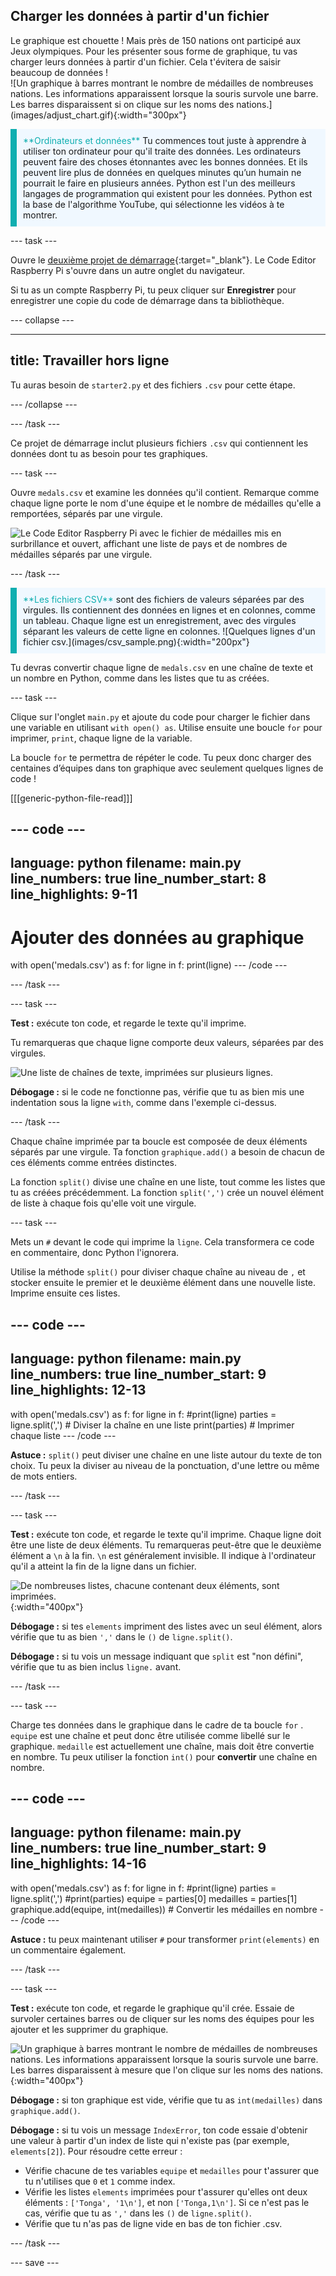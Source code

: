 ## Charger les données à partir d'un fichier

<div style="display: flex; flex-wrap: wrap">
<div style="flex-basis: 200px; flex-grow: 1; margin-right: 15px;">
Le graphique est chouette ! Mais près de 150 nations ont participé aux Jeux olympiques. Pour les présenter sous forme de graphique, tu vas charger leurs données à partir d'un fichier. Cela t'évitera de saisir beaucoup de données !
</div>
<div>
![Un graphique à barres montrant le nombre de médailles de nombreuses nations. Les informations apparaissent lorsque la souris survole une barre. Les barres disparaissent si on clique sur les noms des nations.](images/adjust_chart.gif){:width="300px"}
</div>
</div>

<p style="border-left: solid; border-width:10px; border-color: #0faeb0; background-color: aliceblue; padding: 10px;">
<span style="color: #0faeb0">**Ordinateurs et données**</span> Tu commences tout juste à apprendre à utiliser ton ordinateur pour qu'il traite des données. Les ordinateurs peuvent faire des choses étonnantes avec les bonnes données. Et ils peuvent lire plus de données en quelques minutes qu’un humain ne pourrait le faire en plusieurs années. Python est l'un des meilleurs langages de programmation qui existent pour les données. Python est la base de l'algorithme YouTube, qui sélectionne les vidéos à te montrer.
</p>

--- task ---

Ouvre le [deuxième projet de démarrage](https://editor.raspberrypi.org/fr-FR/projects/charting-champions-second-starter){:target="_blank"}. Le Code Editor Raspberry Pi s'ouvre dans un autre onglet du navigateur.

Si tu as un compte Raspberry Pi, tu peux cliquer sur **Enregistrer** pour enregistrer une copie du code de démarrage dans ta bibliothèque.

--- collapse ---

---
title: Travailler hors ligne
---

Tu auras besoin de `starter2.py` et des fichiers `.csv` pour cette étape.

--- /collapse ---

--- /task ---

Ce projet de démarrage inclut plusieurs fichiers `.csv` qui contiennent les données dont tu as besoin pour tes graphiques.

--- task ---

Ouvre `medals.csv` et examine les données qu'il contient. Remarque comme chaque ligne porte le nom d'une équipe et le nombre de médailles qu'elle a remportées, séparés par une virgule.

![Le Code Editor Raspberry Pi avec le fichier de médailles mis en surbrillance et ouvert, affichant une liste de pays et de nombres de médailles séparés par une virgule.](images/medals-tab.png)

--- /task ---

<div style="border-left: solid; border-width:10px; border-color: #0faeb0; background-color: aliceblue; padding: 10px;">
<span style="color: #0faeb0">**Les fichiers CSV**</span> sont des fichiers de valeurs séparées par des virgules. Ils contiennent des données en lignes et en colonnes, comme un tableau. Chaque ligne est un enregistrement, avec des virgules séparant les valeurs de cette ligne en colonnes.
![Quelques lignes d'un fichier csv.](images/csv_sample.png){:width="200px"}
</div>

Tu devras convertir chaque ligne de `medals.csv` en une chaîne de texte et un nombre en Python, comme dans les listes que tu as créées.

--- task ---

Clique sur l'onglet `main.py` et ajoute du code pour charger le fichier dans une variable en utilisant `with open() as`. Utilise ensuite une boucle `for` pour imprimer, `print`, chaque ligne de la variable.

La boucle `for` te permettra de répéter le code. Tu peux donc charger des centaines d’équipes dans ton graphique avec seulement quelques lignes de code !

[[[generic-python-file-read]]]

--- code ---
---
language: python
filename: main.py
line_numbers: true
line_number_start: 8 
line_highlights: 9-11
---
# Ajouter des données au graphique
with open('medals.csv') as f:
    for ligne in f:
        print(ligne)
--- /code ---

--- /task ---

--- task ---

**Test :** exécute ton code, et regarde le texte qu'il imprime.

Tu remarqueras que chaque ligne comporte deux valeurs, séparées par des virgules.

![Une liste de chaînes de texte, imprimées sur plusieurs lignes.](images/lines.png)

**Débogage :** si le code ne fonctionne pas, vérifie que tu as bien mis une indentation sous la ligne `with`, comme dans l'exemple ci-dessus.

--- /task ---

Chaque chaîne imprimée par ta boucle est composée de deux éléments séparés par une virgule. Ta fonction `graphique.add()` a besoin de chacun de ces éléments comme entrées distinctes.

La fonction `split()` divise une chaîne en une liste, tout comme les listes que tu as créées précédemment. La fonction `split(',')` crée un nouvel élément de liste à chaque fois qu'elle voit une virgule.

--- task ---

Mets un `#` devant le code qui imprime la `ligne`. Cela transformera ce code en commentaire, donc Python l'ignorera.

Utilise la méthode `split()` pour diviser chaque chaîne au niveau de `,` et stocker ensuite le premier et le deuxième élément dans une nouvelle liste. Imprime ensuite ces listes.

--- code ---
---
language: python
filename: main.py
line_numbers: true
line_number_start: 9 
line_highlights: 12-13
---
with open('medals.csv') as f:
    for ligne in f:
        #print(ligne)
        parties = ligne.split(',') # Diviser la chaîne en une liste
        print(parties) # Imprimer chaque liste
--- /code ---

**Astuce :** `split()` peut diviser une chaîne en une liste autour du texte de ton choix. Tu peux la diviser au niveau de la ponctuation, d'une lettre ou même de mots entiers.

--- /task ---

--- task ---

**Test :** exécute ton code, et regarde le texte qu'il imprime. Chaque ligne doit être une liste de deux éléments. Tu remarqueras peut-être que le deuxième élément a `\n` à la fin. `\n` est généralement invisible. Il indique à l'ordinateur qu'il a atteint la fin de la ligne dans un fichier.

![De nombreuses listes, chacune contenant deux éléments, sont imprimées.](images/tally.png){:width="400px"}

**Débogage :** si tes `elements` impriment des listes avec un seul élément, alors vérifie que tu as bien `','` dans le `()` de `ligne.split()`.

**Débogage :** si tu vois un message indiquant que `split` est "non défini", vérifie que tu as bien inclus `ligne.` avant.

--- /task ---

--- task ---

Charge tes données dans le graphique dans le cadre de ta boucle `for` . `equipe` est une chaîne et peut donc être utilisée comme libellé sur le graphique. `medaille` est actuellement une chaîne, mais doit être convertie en nombre. Tu peux utiliser la fonction `int()` pour **convertir** une chaîne en nombre.

--- code ---
---
language: python
filename: main.py
line_numbers: true
line_number_start: 9 
line_highlights: 14-16
---
with open('medals.csv') as f:
    for ligne in f:
        #print(ligne)
        parties = ligne.split(',')
        #print(parties)
        equipe = parties[0]
        medailles = parties[1]
        graphique.add(equipe, int(medailles))  # Convertir les médailles en nombre
--- /code ---

**Astuce :** tu peux maintenant utiliser `#` pour transformer `print(elements)` en un commentaire également.

--- /task ---

--- task ---

**Test :** exécute ton code, et regarde le graphique qu'il crée. Essaie de survoler certaines barres ou de cliquer sur les noms des équipes pour les ajouter et les supprimer du graphique.

![Un graphique à barres montrant le nombre de médailles de nombreuses nations. Les informations apparaissent lorsque la souris survole une barre. Les barres disparaissent à mesure que l'on clique sur les noms des nations.](images/adjust_chart.gif){:width="400px"}

**Débogage :** si ton graphique est vide, vérifie que tu as `int(medailles)` dans `graphique.add()`.

**Débogage :** si tu vois un message `IndexError`, ton code essaie d'obtenir une valeur à partir d'un index de liste qui n'existe pas (par exemple, `elements[2]`). Pour résoudre cette erreur :
 - Vérifie chacune de tes variables `equipe` et `medailles` pour t'assurer que tu n'utilises que `0` et `1` comme index.
 - Vérifie les listes `elements` imprimées pour t'assurer qu'elles ont deux éléments : `['Tonga', '1\n']`, et non `['Tonga,1\n']`. Si ce n'est pas le cas, vérifie que tu as `','` dans les `()` de `ligne.split()`.
 - Vérifie que tu n'as pas de ligne vide en bas de ton fichier .csv.

--- /task ---

--- save ---
